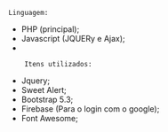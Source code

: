     Linguagem:
- PHP (principal);
- Javascript (JQUERy e Ajax);
-


        Itens utilizados:

- Jquery;
- Sweet Alert;
- Bootstrap 5.3;
- Firebase (Para o login com o google);
- Font Awesome;
